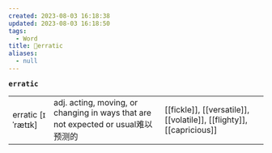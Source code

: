 ```yaml
---
created: 2023-08-03 16:18:38
updated: 2023-08-03 16:18:50
tags:
  - Word
title: 📖erratic
aliases:
  - null
---
```


<pre><strong>erratic</strong></pre>
|   |   |   |
|---|---|---|
|erratic [ɪˈrætɪk]|adj. acting, moving, or changing in ways that are not expected or usual难以预测的|[[fickle]], [[versatile]], [[volatile]], [[flighty]], [[capricious]]|